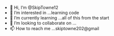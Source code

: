 - 👋 Hi, I’m @SkipTowne12
- 👀 I’m interested in ...learning code
- 🌱 I’m currently learning ...all of this from the start
- 💞️ I’m looking to collaborate on ...
- 📫 How to reach me ...skiptowne202@gmail

<!---
SkipTowne12/SkipTowne12 is a ✨ special ✨ repository because its `README.md` (this file) appears on your GitHub profile.
You can click the Preview link to take a look at your changes.
--->
